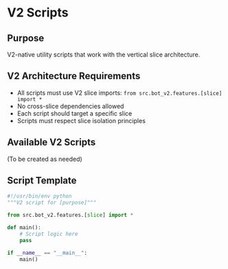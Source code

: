 # V2 Scripts

## Purpose
V2-native utility scripts that work with the vertical slice architecture.

## V2 Architecture Requirements
- All scripts must use V2 slice imports: `from src.bot_v2.features.[slice] import *`
- No cross-slice dependencies allowed
- Each script should target a specific slice
- Scripts must respect slice isolation principles

## Available V2 Scripts
(To be created as needed)

## Script Template
```python
#!/usr/bin/env python
"""V2 script for [purpose]"""

from src.bot_v2.features.[slice] import *

def main():
    # Script logic here
    pass

if __name__ == "__main__":
    main()
```
